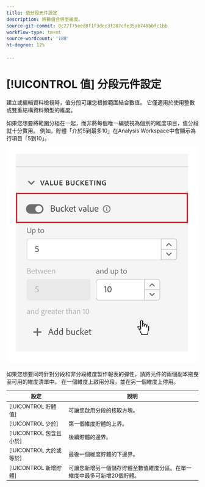 ```yaml
---
title: 值分段元件設定
description: 將數值合併至維度。
source-git-commit: 0c27f75eed8f1f3dec3f287cfe35ab748bbfc1bb
workflow-type: tm+mt
source-wordcount: '188'
ht-degree: 12%

---
```



# [!UICONTROL 值] 分段元件設定

建立或編輯資料檢視時，值分段可讓您根據範圍結合數值。 它僅適用於使用整數或雙重結構資料類型的維度。

如果您想要將範圍分組在一起，而非將每個唯一編號視為個別的維度項目，值分段就十分實用。 例如，貯體「介於5到最多10」在Analysis Workspace中會顯示為行項目「5到10」。

![值分組配置](../assets/value-bucketing.png)

如果您想要同時針對分段和非分段維度製作報表的彈性，請將元件的兩個副本拖曳至可用的維度清單中。 在一個維度上啟用分段，並在另一個維度上停用。

| 設定 | 說明 |
| --- | --- |
| [!UICONTROL 貯體值] | 可讓您啟用分段的核取方塊。 |
| [!UICONTROL 少於] | 第一個維度貯體的上界。 |
|  [!UICONTROL 包含且小於] | 後續貯體的邊界。 |
| [!UICONTROL 大於或等於] | 最後一個維度貯體的下邊界。 |
| [!UICONTROL 新增貯體] | 可讓您新增另一個儲存貯體至數值維度分區。在單一維度中最多可新增20個貯體。 |
